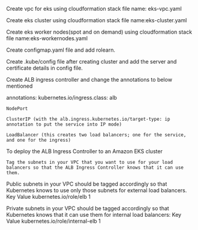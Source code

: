 Create vpc for eks using cloudformation stack file name: eks-vpc.yaml







Create eks cluster using cloudformation stack file name:eks-cluster.yaml




Create eks worker nodes(spot and on demand) using cloudformation stack file name:eks-workernodes.yaml



Create configmap.yaml file and add rolearn.





Create .kube/config file after creating cluster and add the server and certificate details in config file.

Create ALB ingress controller and change the annotations to below mentioned

annotations:
    kubernetes.io/ingress.class: alb



    NodePort

    ClusterIP (with the alb.ingress.kubernetes.io/target-type: ip annotation to put the service into IP mode)

    LoadBalancer (this creates two load balancers; one for the service, and one for the ingress)

To deploy the ALB Ingress Controller to an Amazon EKS cluster

    Tag the subnets in your VPC that you want to use for your load balancers so that the ALB Ingress Controller knows that it can use them.
Public subnets in your VPC should be tagged accordingly so that Kubernetes knows to use only those subnets for external load balancers.
Key 	                        Value
kubernetes.io/role/elb            1

Private subnets in your VPC should be tagged accordingly so that Kubernetes knows that it can use them for internal load balancers:
Key 	                        Value
kubernetes.io/role/internal-elb  1
